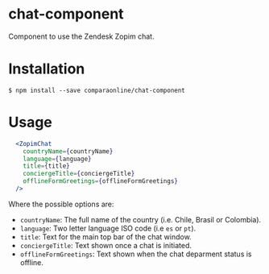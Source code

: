 chat-component
==============

Component to use the Zendesk Zopim chat.

# Installation
```
$ npm install --save comparaonline/chat-component
```

# Usage

```jsx
  <ZopimChat
    countryName={countryName}
    language={language}
    title={title}
    conciergeTitle={conciergeTitle}
    offlineFormGreetings={offlineFormGreetings}
  />
```

Where the possible options are:

* `countryName`: The full name of the country (i.e. Chile, Brasil or Colombia).
* `language`: Two letter language ISO code (i.e `es` or `pt`).
* `title`: Text for the main top bar of the chat window.
* `conciergeTitle`: Text shown once a chat is initiated.
* `offlineFormGreetings`: Text shown when the chat deparment status is offline.
